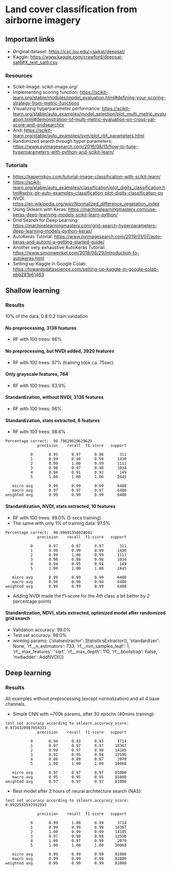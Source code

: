 # Land cover classification from airborne imagery

## Important links

* Original dataset: https://csc.lsu.edu/~saikat/deepsat/
* Kaggle: https://www.kaggle.com/crawford/deepsat-sat6#X_test_sat6.csv

### Resources

* Scikit-Image: scikit-image.org/
* Implementing scoring function: https://scikit-learn.org/stable/modules/model_evaluation.html#defining-your-scoring-strategy-from-metric-functions
* Visualizing hyperparameter performance: https://scikit-learn.org/stable/auto_examples/model_selection/plot_multi_metric_evaluation.html#demonstration-of-multi-metric-evaluation-on-cross-val-score-and-gridsearchcv
* And: https://scikit-learn.org/stable/auto_examples/svm/plot_rbf_parameters.html
* Randomized search through hyper parameters: https://www.pyimagesearch.com/2016/08/15/how-to-tune-hyperparameters-with-python-and-scikit-learn/

### Tutorials

* https://kapernikov.com/tutorial-image-classification-with-scikit-learn/
* https://scikit-learn.org/stable/auto_examples/classification/plot_digits_classification.html#sphx-glr-auto-examples-classification-plot-digits-classification-py
* NVDI: https://en.wikipedia.org/wiki/Normalized_difference_vegetation_index
* Using Sklearn with Keras: https://machinelearningmastery.com/use-keras-deep-learning-models-scikit-learn-python/
* Grid Search for Deep Learning: https://machinelearningmastery.com/grid-search-hyperparameters-deep-learning-models-python-keras/
* AutoKeras Tutorial: https://www.pyimagesearch.com/2019/01/07/auto-keras-and-automl-a-getting-started-guide/
* Another very exhaustive AutoKeras Tutorial: https://www.simonwenkel.com/2018/08/29/introduction-to-autokeras.html
* Setting up Kaggle in Google Colab: https://towardsdatascience.com/setting-up-kaggle-in-google-colab-ebb281b61463

## Shallow learning

### Results 

10% of the data, 0.8:0.2 train:validation

#### No preprocessing, 3136 features

* RF with 100 trees: 96% 

#### No preprocessing, but NVDI added, 3920 features

* RF with 100 trees: 97% (training took ca. 75sec)

#### Only grayscale features, 784

* RF with 100 trees: 83.9%

#### Standardization, without NVDI, 3136 features

* RF with 100 trees: 96%

#### Standardization, stats extracted, 8 features

* RF with 100 trees: 98.8%

```
Percentage correct:  98.79629629629629
              precision    recall  f1-score   support

           0       0.95      0.97      0.96       311
           1       0.99      0.98      0.99      1430
           2       0.99      1.00      0.99      1111
           3       0.98      0.97      0.98      1034
           4       0.94      0.91      0.92       149
           5       1.00      1.00      1.00      2445

   micro avg       0.99      0.99      0.99      6480
   macro avg       0.97      0.97      0.97      6480
weighted avg       0.99      0.99      0.99      6480
```

#### Standardization, NVDI, stats extracted, 10 features

* RF with 100 trees: 99.0% (5 secs training)
* The same with only 1% of training data: 97.5%

```
Percentage correct:  98.99691358024691
              precision    recall  f1-score   support

           0       0.97      0.97      0.97       311
           1       0.99      0.99      0.99      1430
           2       0.99      1.00      0.99      1111
           3       0.98      0.98      0.98      1034
           4       0.94      0.95      0.94       149
           5       1.00      1.00      1.00      2445

   micro avg       0.99      0.99      0.99      6480
   macro avg       0.98      0.98      0.98      6480
weighted avg       0.99      0.99      0.99      6480
```

* Adding NVDI made the f1-score for the 4th class a bit better by 2 percentage points

 #### Standardization, NDVI, stats extracted, optimized model after randomized grid search

* Validation accuracy: 99.0%
* Test set accuracy: 99.0%
* winning params: {'statsextractor': StatisticsExtractor(), 'standardizer': None, 'rf__n_estimators': 733, 'rf__min_samples_leaf': 1, 'rf__max_features': 'sqrt', 'rf__max_depth': 110, 'rf__bootstrap': False, 'nvdiadder': AddNVDI()}

## Deep learning

### Results 

All examples without preprocessing (except normalization) and all 4 base channels.

* Simple CNN with ~700k params, after 30 epochs (40mins training):

```
test set accuracy according to sklearn.accuracy_score: 0.9734320987654321
              precision    recall  f1-score   support

           0       0.94      0.93      0.93      3714
           1       0.97      0.97      0.97     18367
           2       0.99      0.97      0.98     14185
           3       0.92      0.95      0.94     12596
           4       0.86      0.89      0.87      2070
           5       1.00      1.00      1.00     30068

   micro avg       0.97      0.97      0.97     81000
   macro avg       0.95      0.95      0.95     81000
weighted avg       0.97      0.97      0.97     81000
```

* Best model after 2 hours of neural architecture search (NAS): 

```
test set accuracy according to sklearn.accuracy_score: 0.9922592592592593

              precision    recall  f1-score   support

           0       0.99      1.00      0.99      3714
           1       0.99      0.99      0.99     18367
           2       1.00      0.99      0.99     14185
           3       0.97      0.98      0.98     12596
           4       1.00      0.97      0.98      2070
           5       1.00      1.00      1.00     30068

   micro avg       0.99      0.99      0.99     81000
   macro avg       0.99      0.99      0.99     81000
weighted avg       0.99      0.99      0.99     81000
```
